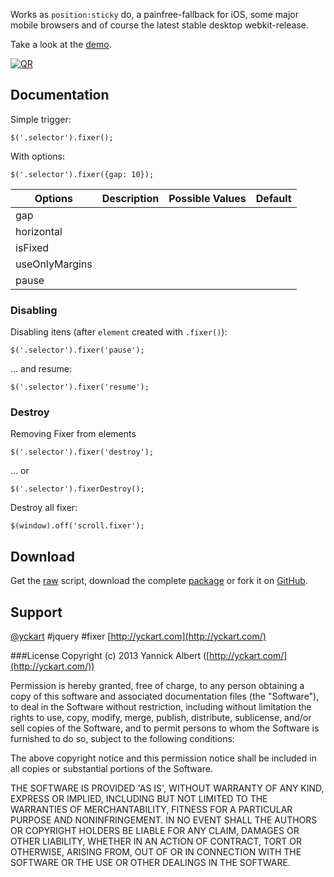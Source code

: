 Works as `position:sticky` do, a painfree-fallback for iOS, some major mobile browsers and of course the latest stable desktop webkit-release.

Take a look at the [demo](http://yckart.github.io/jquery.fixer.js/).

[![QR](http://chart.apis.google.com/chart?cht=qr&chs=240x240&chl=http://yckart.github.io/jquery.fixer.js/)](http://yckart.github.io/jquery.fixer.js/)

##  Documentation

Simple trigger:
```
$('.selector').fixer();
```
With options:
```
$('.selector').fixer({gap: 10});
```

| Options        |      Description      |      Possible Values      | Default  |
| -------------- |:-------------------------:|:-------------------------:| -------:|
| gap | | | |
| horizontal | | | |
| isFixed | | | |
| useOnlyMargins | | | |
| pause | | | |

### Disabling

Disabling itens (after `element` created with `.fixer()`):
```
$('.selector').fixer('pause');
```
...  and resume:
```
$('.selector').fixer('resume');
```
### Destroy

Removing Fixer from elements
```
$('.selector').fixer('destroy');
```
... or
```
$('.selector').fixerDestroy();
```
Destroy all fixer:
```
$(window).off('scroll.fixer');
```

## Download
 Get the [raw](https://raw.github.com/yckart/jquery.fixer.js/master/jquery.fixer.js) script, download the complete [package](https://github.com/yckart/jquery.fixer.js/zipball/master) or fork it on [GitHub](https://github.com/yckart/jquery.fixer.js/).

## Support

 [@yckart](http://twitter.com/yckart) #jquery #fixer
 [http://yckart.com](http://yckart.com/)

###License
Copyright (c) 2013 Yannick Albert ([http://yckart.com/](http://yckart.com/))

Permission is hereby granted, free of charge, to any person obtaining a copy of this software and associated documentation files (the "Software"), to deal in the Software without restriction, including without limitation the rights to use, copy, modify, merge, publish, distribute, sublicense, and/or sell copies of the Software, and to permit persons to whom the Software is furnished to do so, subject to the following conditions:

The above copyright notice and this permission notice shall be included in all copies or substantial portions of the Software.

THE SOFTWARE IS PROVIDED 'AS IS', WITHOUT WARRANTY OF ANY KIND, EXPRESS OR IMPLIED, INCLUDING BUT NOT LIMITED TO THE WARRANTIES OF MERCHANTABILITY, FITNESS FOR A PARTICULAR PURPOSE AND NONINFRINGEMENT. IN NO EVENT SHALL THE AUTHORS OR COPYRIGHT HOLDERS BE LIABLE FOR ANY CLAIM, DAMAGES OR OTHER LIABILITY, WHETHER IN AN ACTION OF CONTRACT, TORT OR OTHERWISE, ARISING FROM, OUT OF OR IN CONNECTION WITH THE SOFTWARE OR THE USE OR OTHER DEALINGS IN THE SOFTWARE.
